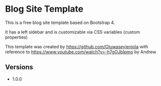 # Blog Site Template
This is a free blog site template based on Bootstrap 4.

It has a left sidebar and is customizable via CSS variables (custom properties)

This template was created by https://github.com/Oluwaseyieniola with reference to https://www.youtube.com/watch?v=-h7gOJbIpmo by Andrew


## Versions
* 1.0.0
  